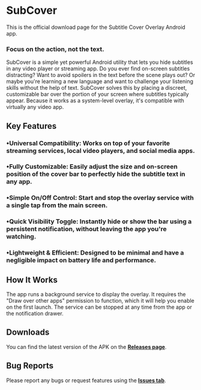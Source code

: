 # SubCover

This is the official download page for the Subtitle Cover Overlay Android app.

### Focus on the action, not the text. 

SubCover is a simple yet powerful Android utility that lets you hide subtitles in any video player or streaming app. Do you ever find on-screen subtitles distracting? Want to avoid spoilers in the text before the scene plays out? Or maybe you're learning a new language and want to challenge your listening skills without the help of text. SubCover solves this by placing a discreet, customizable bar over the portion of your screen where subtitles typically appear. Because it works as a system-level overlay, it's compatible with virtually any video app.

## Key Features

### •Universal Compatibility: Works on top of your favorite streaming services, local video players, and social media apps.
### •Fully Customizable: Easily adjust the size and on-screen position of the cover bar to perfectly hide the subtitle text in any app.
### •Simple On/Off Control: Start and stop the overlay service with a single tap from the main screen.
### •Quick Visibility Toggle: Instantly hide or show the bar using a persistent notification, without leaving the app you're watching.
### •Lightweight & Efficient: Designed to be minimal and have a negligible impact on battery life and performance.

## How It Works

The app runs a background service to display the overlay. It requires the "Draw over other apps" permission to function, which it will help you enable on the first launch. The service can be stopped at any time from the app or the notification drawer.

## Downloads

You can find the latest version of the APK on the **[Releases page](https://github.com/LightKnight23/SubCover/releases)**.

## Bug Reports

Please report any bugs or request features using the **[Issues tab](https://github.com/LightKnight23/SubtitleCoverOverlay-App/issues)**.
